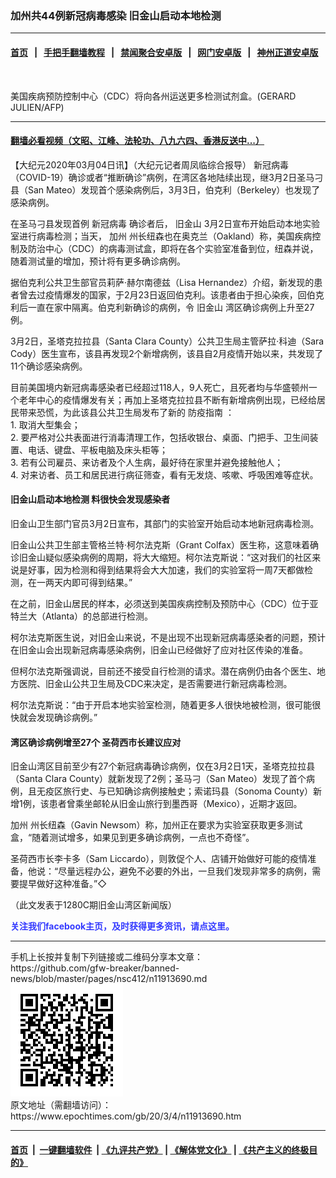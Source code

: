 ### 加州共44例新冠病毒感染  旧金山启动本地检测
------------------------

#### [首页](https://github.com/gfw-breaker/banned-news/blob/master/README.md) &nbsp;&nbsp;|&nbsp;&nbsp; [手把手翻墙教程](https://github.com/gfw-breaker/guides/wiki) &nbsp;&nbsp;|&nbsp;&nbsp; [禁闻聚合安卓版](https://github.com/gfw-breaker/bn-android) &nbsp;&nbsp;|&nbsp;&nbsp; [网门安卓版](https://github.com/oGate2/oGate) &nbsp;&nbsp;|&nbsp;&nbsp; [神州正道安卓版](https://github.com/SzzdOgate/update) 



<div><img alt="" class="aligncenter wp-post-image" src="https://i.epochtimes.com/assets/uploads/2020/03/000_1PC0VH1-1-600x400.jpg"/>
<div class="red16 caption">
 <p>
  美国疾病预防控制中心（CDC）将向各州运送更多检测试剂盒。(GERARD JULIEN/AFP)
 </p>
</div>
</div><hr/>

#### [翻墙必看视频（文昭、江峰、法轮功、八九六四、香港反送中...）](https://github.com/gfw-breaker/banned-news/blob/master/pages/link3.md)

<div><p>
 【大纪元2020年03月04日讯】（大纪元记者周凤临综合报导）
 <ok href="https://www.epochtimes.com/gb/tag/%E6%96%B0%E5%86%A0%E7%97%85%E6%AF%92.html">
  新冠病毒
 </ok>
 （COVID-19）确诊或者“推断确诊”病例，在湾区各地陆续出现，继3月2日圣马刁县（San Mateo）发现首个感染病例后，3月3日，伯克利（Berkeley）也发现了感染病例。
</p>
<p>
 在圣马刁县发现首例
 <ok href="https://www.epochtimes.com/gb/tag/%E6%96%B0%E5%86%A0%E7%97%85%E6%AF%92.html">
  新冠病毒
 </ok>
 确诊者后，
 <ok href="https://www.epochtimes.com/gb/tag/%E6%97%A7%E9%87%91%E5%B1%B1.html">
  旧金山
 </ok>
 3月2日宣布开始启动本地实验室进行病毒检测；当天，
 <ok href="https://www.epochtimes.com/gb/tag/%E5%8A%A0%E5%B7%9E.html">
  加州
 </ok>
 州长纽森也在奥克兰（Oakland）称，美国疾病控制及防治中心（CDC）的病毒测试盒，即将在各个实验室准备到位，纽森并说，随着测试量的增加，预计将有更多确诊病例。
</p>
<p>
 据伯克利公共卫生部官员莉萨‧赫尔南德兹（Lisa Hernandez）介绍，新发现的患者曾去过疫情爆发的国家，于2月23日返回伯克利。该患者由于担心染疾，回伯克利后一直在家中隔离。伯克利新确诊的病例，令
 <ok href="https://www.epochtimes.com/gb/tag/%E6%97%A7%E9%87%91%E5%B1%B1.html">
  旧金山
 </ok>
 湾区确诊病例上升至27例。
</p>
<p>
 3月2日，圣塔克拉拉县（Santa Clara County）公共卫生局主管萨拉‧科迪（Sara Cody）医生宣布，该县再发现2个新增病例，该县自2月疫情开始以来，共发现了11个确诊感染病例。
</p>
<p>
 目前美国境内新冠病毒感染者已经超过118人，9人死亡，且死者均与华盛顿州一个老年中心的疫情爆发有关；再加上圣塔克拉拉县不断有新增病例出现，已经给居民带来恐慌，为此该县公共卫生局发布了新的
 <ok href="https://www.epochtimes.com/gb/tag/%E9%98%B2%E7%96%AB%E6%8C%87%E5%8D%97.html">
  防疫指南
 </ok>
 ：
 <br/>
 1.    取消大型集会；
 <br/>
 2.    要严格对公共表面进行消毒清理工作，包括收银台、桌面、门把手、卫生间装置、电话、键盘、平板电脑及床头柜等；
 <br/>
 3.    若有公司雇员、来访者及个人生病，最好待在家里并避免接触他人；
 <br/>
 4.    对来访者、员工和居民进行病征筛查，看有无发烧、咳嗽、呼吸困难等症状。
</p>
<h4>
 旧金山启动本地检测   料很快会发现感染者
</h4>
<p>
 旧金山卫生部门官员3月2日宣布，其部门的实验室开始启动本地新冠病毒检测。
</p>
<p>
 旧金山公共卫生部主管格兰特‧柯尔法克斯（Grant Colfax）医生称，这意味着确诊旧金山疑似感染病例的周期，将大大缩短。柯尔法克斯说：“这对我们的社区来说是好事，因为检测和得到结果将会大大加速，我们的实验室将一周7天都做检测，在一两天内即可得到结果。”
</p>
<p>
 在之前，旧金山居民的样本，必须送到美国疾病控制及预防中心（CDC）位于亚特兰大（Atlanta）的总部进行检测。
</p>
<p>
 柯尔法克斯医生说，对旧金山来说，不是出现不出现新冠病毒感染者的问题，预计在旧金山会出现新冠病毒感染病例，旧金山已经做好了应对社区传染的准备。
</p>
<p>
 但柯尔法克斯强调说，目前还不接受自行检测的请求。潜在病例仍由各个医生、地方医院、旧金山公共卫生局及CDC来决定，是否需要进行新冠病毒检测。
</p>
<p>
 柯尔法克斯说：“由于开启本地实验室检测，随着更多人很快地被检测，很可能很快就会发现确诊病例。”
</p>
<h4>
 湾区确诊病例增至27个   圣荷西市长建议应对
</h4>
<p>
 旧金山湾区目前至少有27个新冠病毒确诊病例，仅在3月2日1天，圣塔克拉拉县（Santa Clara County）就新发现了2例；圣马刁（San Mateo）发现了首个病例，且无疫区旅行史、与已知确诊病例接触史；索诺玛县（Sonoma County）新增1例，该患者曾乘坐邮轮从旧金山旅行到墨西哥（Mexico），近期才返回。
</p>
<p>
 <ok href="https://www.epochtimes.com/gb/tag/%E5%8A%A0%E5%B7%9E.html">
  加州
 </ok>
 州长纽森（Gavin Newsom）称，加州正在要求为实验室获取更多测试盒，“随着测试增多，如果见到更多确诊病例，一点也不奇怪”。
</p>
<p>
 圣荷西市长李卡多（Sam Liccardo），则敦促个人、店铺开始做好可能的疫情准备，他说：“尽量远程办公，避免不必要的外出，一旦我们发现非常多的病例，需要提早做好这种准备。”◇
</p>
<p>
 （此文发表于1280C期旧金山湾区新闻版）
</p>
<p>
 <b>
  <ok href="https://www.facebook.com/sfdjy/" style="color: #3339ff;">
   关注我们facebook主页，及时获得更多资讯，请点这里。
  </ok>
 </b>
</p>
</div>
<hr/>
手机上长按并复制下列链接或二维码分享本文章：<br/>
https://github.com/gfw-breaker/banned-news/blob/master/pages/nsc412/n11913690.md <br/>
<a href='https://github.com/gfw-breaker/banned-news/blob/master/pages/nsc412/n11913690.md'><img src='https://github.com/gfw-breaker/banned-news/blob/master/pages/nsc412/n11913690.md.png'/></a> <br/>
原文地址（需翻墙访问）：https://www.epochtimes.com/gb/20/3/4/n11913690.htm


------------------------
#### [首页](https://github.com/gfw-breaker/banned-news/blob/master/README.md) &nbsp;|&nbsp; [一键翻墙软件](https://github.com/gfw-breaker/nogfw/blob/master/README.md) &nbsp;| [《九评共产党》](https://github.com/gfw-breaker/9ping.md/blob/master/README.md#九评之一评共产党是什么) | [《解体党文化》](https://github.com/gfw-breaker/jtdwh.md/blob/master/README.md) | [《共产主义的终极目的》](https://github.com/gfw-breaker/gczydzjmd.md/blob/master/README.md)


<img src='http://gfw-breaker.win/banned-news/pages/nsc412/n11913690.md' width='0px' height='0px'/>